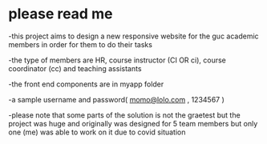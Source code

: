 # please read me

-this project aims to design a new responsive website for the guc academic members in order for them to do their tasks

-the type of members are HR, course instructor (CI OR ci), course coordinator (cc) and teaching assistants 

-the front end components are in myapp folder 

-a sample username and password( momo@lolo.com , 1234567 )

-please note that some parts of the solution is not the graetest but the project was huge and originally was designed for 5 team members but only one (me) was able to work on it due to covid situation



